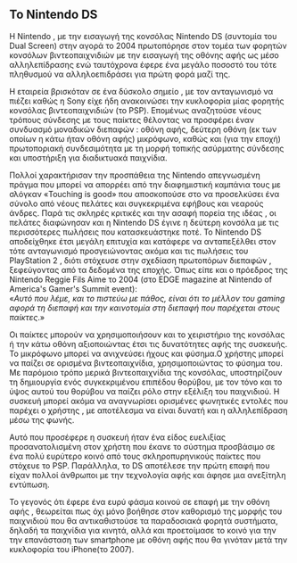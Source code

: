 ## To Nintendo DS 
Η Nintendo , με την εισαγωγή της κονσόλας Nintendo DS (συντομία του Dual Screen) στην αγορά το 2004 πρωτοπόρησε στον τομέα των φορητών κονσόλων βιντεοπαιχνιδιών 
με την εισαγωγή της οθόνης αφής ως μέσο αλληλεπίδρασης ενώ ταυτόχρονα έφερε ένα μεγάλο ποσοστό του τότε πληθυσμού να αλληλοεπιδράσει για πρώτη φορά μαζί της.

Η εταιρεία βρισκόταν σε ένα δύσκολο σημείο , με τον ανταγωνισμό να πιέζει καθώς η Sony είχε ήδη ανακοινώσει την κυκλοφορία μίας φορητής κονσόλας βιντεοπαιχνιδιών (το PSP).
Επομένως αναζητούσε νέους τρόπους σύνδεσης με τους παίκτες θέλοντας να προσφέρει έναν συνδυασμό μοναδικών διεπαφών : οθόνη αφής, δεύτερη οθόνη
(εκ των οποίων η κάτω ήταν οθόνη αφής) μικρόφωνο, καθώς και (για την εποχή) πρωτοποριακή συνδεσιμότητα με τη μορφή τοπικής ασύρματης σύνδεσης και υποστήριξη 
για διαδικτυακά παιχνίδια.

Πολλοί χαρακτήρισαν την προσπάθεια της Nintendo απεγνωσμένη πράγμα που μπορεί να απορρέει από την διαφημιστική καμπάνια τους με σλόγκαν «Touching is good»
που αποσκοπούσε στο να προσελκύσει ένα σύνολο από νέους πελάτες και συγκεκριμένα εφήβους και νεαρούς άνδρες. Παρά τις σκληρές κριτικές και την ασαφή πορεία της ιδέας , οι πελάτες διαφώνησαν και η Nintendo DS έγινε η δεύτερη κονσόλα με τις περισσότερες πωλήσεις που κατασκευάστηκε ποτέ.
Το Nintendo DS αποδείχθηκε έτσι μεγάλη επιτυχία και κατάφερε να ανταπεξέλθει στον τότε ανταγωνισμό προσγειώνοντας ακόμα και τις πωλήσεις του PlayStation 2 , 
διότι στόχευσε στην σχεδίαση πρωτοπόρων διεπαφών , ξεφεύγοντας από τα δεδομένα της εποχής. Όπως είπε και ο πρόεδρος της Nintendo Reggie Fils Aime το 2004
(στο ΕDGE magazine at Nintendo of America's Gamer's Summit event): <br /> 
«*Αυτό που λέμε, και το πιστεύω με πάθος, είναι ότι το μέλλον του gaming αφορά τη διεπαφή και την καινοτομία στη διεπαφή που παρέχεται στους παίκτες*.»

Οι παίκτες μπορούν να χρησιμοποιήσουν και το χειριστήριο της κονσόλας ή την κάτω οθόνη αξιοποιώντας έτσι τις δυνατότητες αφής της συσκευής. 
Το μικρόφωνο μπορεί να ανιχνεύσει ήχους και φύσημα.Ο χρήστης μπορεί να παίζει σε ορισμένα βιντεοπαιχνίδια, χρησιμοποιώντας το φύσημα του.
Με παρόμοιο τρόπο μερικά βιντεοπαιχνίδια της κονσόλας, υποστηρίζουν τη δημιουργία ενός συγκεκριμένου επιπέδου θορύβου, με τον τόνο και το ύψος 
αυτού του θορύβου να παίζει ρόλο στην εξέλιξη του παιχνιδιού. Η συσκευή μπορεί ακόμα να αναγνωρίσει  ορισμένες φωνητικές εντολές που παρέχει ο χρήστης , 
με αποτέλεσμα να είναι δυνατή και η αλληλεπίδραση μέσω της φωνής.

Αυτό που προσέφερε η συσκευή ήταν ένα είδος ευελιξίας προσανατολισμένη στον χρήστη που έκανε το σύστημα προσβάσιμο σε ένα πολύ ευρύτερο κοινό από τους 
σκληροπυρηνικούς παίκτες που στόχευε το PSP. Παράλληλα, το DS αποτέλεσε την πρώτη επαφή που είχαν πολλοί άνθρωποι με την τεχνολογία αφής και άφησε μια 
ανεξίτηλη εντύπωση.

Το γεγονός ότι έφερε ένα ευρύ φάσμα κοινού σε επαφή με την οθόνη αφής , θεωρείται πως όχι μόνο βοήθησε στον
καθορισμό της μορφής του παιχνιδιού που θα αντικαθιστούσε τα παραδοσιακά φορητά συστήματα, δηλαδή τα παιχνίδια για κινητά, 
αλλά και προετοίμασε το κοινό για την την επανάσταση των smartphone με οθόνη αφής που θα γινόταν μετά την κυκλοφορία του iPhone(το 2007).
